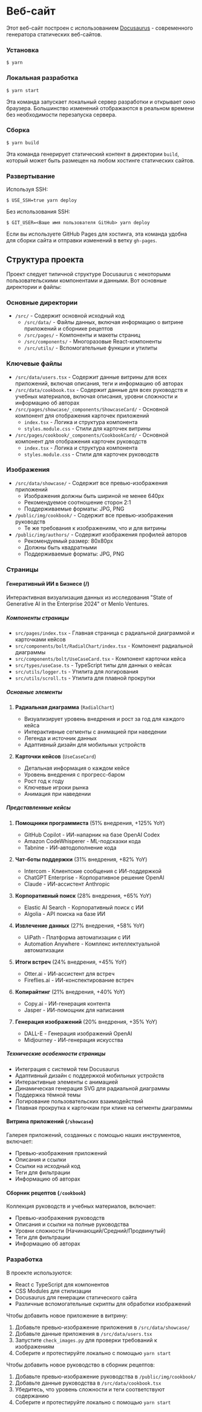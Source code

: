 # Веб-сайт

Этот веб-сайт построен с использованием [Docusaurus](https://docusaurus.io/) - современного генератора статических веб-сайтов.

### Установка

```
$ yarn
```

### Локальная разработка

```
$ yarn start
```

Эта команда запускает локальный сервер разработки и открывает окно браузера. Большинство изменений отображаются в реальном времени без необходимости перезапуска сервера.

### Сборка

```
$ yarn build
```

Эта команда генерирует статический контент в директории `build`, который может быть размещен на любом хостинге статических сайтов.

### Развертывание

Используя SSH:

```
$ USE_SSH=true yarn deploy
```

Без использования SSH:

```
$ GIT_USER=<Ваше имя пользователя GitHub> yarn deploy
```

Если вы используете GitHub Pages для хостинга, эта команда удобна для сборки сайта и отправки изменений в ветку `gh-pages`.

## Структура проекта

Проект следует типичной структуре Docusaurus с некоторыми пользовательскими компонентами и данными. Вот основные директории и файлы:

### Основные директории

- `/src/` - Содержит основной исходный код
  - `/src/data/` - Файлы данных, включая информацию о витрине приложений и сборнике рецептов
  - `/src/pages/` - Компоненты и макеты страниц
  - `/src/components/` - Многоразовые React-компоненты
  - `/src/utils/` - Вспомогательные функции и утилиты

### Ключевые файлы

- `/src/data/users.tsx` - Содержит данные витрины для всех приложений, включая описания, теги и информацию об авторах
- `/src/data/cookbook.tsx` - Содержит данные для всех руководств и учебных материалов, включая описания, уровни сложности и информацию об авторах
- `/src/pages/showcase/_components/ShowcaseCard/` - Основной компонент для отображения карточек приложений
  - `index.tsx` - Логика и структура компонента
  - `styles.module.css` - Стили для карточек витрины
- `/src/pages/cookbook/_components/CookbookCard/` - Основной компонент для отображения карточек руководств
  - `index.tsx` - Логика и структура компонента
  - `styles.module.css` - Стили для карточек руководств

### Изображения

- `/src/data/showcase/` - Содержит все превью-изображения приложений
  - Изображения должны быть шириной не менее 640px
  - Рекомендуемое соотношение сторон 2:1
  - Поддерживаемые форматы: JPG, PNG
- `/public/img/cookbook/` - Содержит все превью-изображения руководств
  - Те же требования к изображениям, что и для витрины
- `/public/img/authors/` - Содержит изображения профилей авторов
  - Рекомендуемый размер: 80x80px
  - Должны быть квадратными
  - Поддерживаемые форматы: JPG, PNG

### Страницы

#### Генеративный ИИ в Бизнесе (/)
Интерактивная визуализация данных из исследования "State of Generative AI in the Enterprise 2024" от Menlo Ventures.

##### Компоненты страницы
- `src/pages/index.tsx` - Главная страница с радиальной диаграммой и карточками кейсов
- `src/components/bolt/RadialChart/index.tsx` - Компонент радиальной диаграммы
- `src/components/bolt/UseCaseCard.tsx` - Компонент карточки кейса
- `src/types/useCase.ts` - TypeScript типы для данных о кейсах
- `src/utils/logger.ts` - Утилита для логирования
- `src/utils/scroll.ts` - Утилита для плавной прокрутки

##### Основные элементы
1. **Радиальная диаграмма** (`RadialChart`)
   - Визуализирует уровень внедрения и рост за год для каждого кейса
   - Интерактивные сегменты с анимацией при наведении
   - Легенда и источник данных
   - Адаптивный дизайн для мобильных устройств

2. **Карточки кейсов** (`UseCaseCard`)
   - Детальная информация о каждом кейсе
   - Уровень внедрения с прогресс-баром
   - Рост год к году
   - Ключевые игроки рынка
   - Анимация при наведении

##### Представленные кейсы
1. **Помощники программиста** (51% внедрения, +125% YoY)
   - GitHub Copilot - ИИ-напарник на базе OpenAI Codex
   - Amazon CodeWhisperer - ML-подсказки кода
   - Tabnine - ИИ-автодополнение кода

2. **Чат-боты поддержки** (31% внедрения, +82% YoY)
   - Intercom - Клиентские сообщения с ИИ-поддержкой
   - ChatGPT Enterprise - Корпоративное решение OpenAI
   - Claude - ИИ-ассистент Anthropic

3. **Корпоративный поиск** (28% внедрения, +65% YoY)
   - Elastic AI Search - Корпоративный поиск с ИИ
   - Algolia - API поиска на базе ИИ

4. **Извлечение данных** (27% внедрения, +58% YoY)
   - UiPath - Платформа автоматизации с ИИ
   - Automation Anywhere - Комплекс интеллектуальной автоматизации

5. **Итоги встреч** (24% внедрения, +45% YoY)
   - Otter.ai - ИИ-ассистент для встреч
   - Fireflies.ai - ИИ-конспектирование встреч

6. **Копирайтинг** (21% внедрения, +40% YoY)
   - Copy.ai - ИИ-генерация контента
   - Jasper - ИИ-помощник для написания

7. **Генерация изображений** (20% внедрения, +35% YoY)
   - DALL-E - Генерация изображений OpenAI
   - Midjourney - ИИ-генерация искусства

##### Технические особенности страницы
- Интеграция с системой тем Docusaurus
- Адаптивный дизайн с поддержкой мобильных устройств
- Интерактивные элементы с анимацией
- Динамическая генерация SVG для радиальной диаграммы
- Поддержка тёмной темы
- Логирование пользовательских взаимодействий
- Плавная прокрутка к карточкам при клике на сегменты диаграммы

#### Витрина приложений (`/showcase`)
Галерея приложений, созданных с помощью наших инструментов, включает:
- Превью-изображения приложений
- Описания и ссылки
- Ссылки на исходный код
- Теги для фильтрации
- Информацию об авторах

#### Сборник рецептов (`/cookbook`)
Коллекция руководств и учебных материалов, включает:
- Превью-изображения руководств
- Описания и ссылки на полные руководства
- Уровни сложности (Начинающий/Средний/Продвинутый)
- Теги для фильтрации
- Информацию об авторах

### Разработка

В проекте используются:
- React с TypeScript для компонентов
- CSS Modules для стилизации
- Docusaurus для генерации статического сайта
- Различные вспомогательные скрипты для обработки изображений

Чтобы добавить новое приложение в витрину:
1. Добавьте превью-изображение приложения в `/src/data/showcase/`
2. Добавьте данные приложения в `/src/data/users.tsx`
3. Запустите `check_images.py` для проверки требований к изображениям
4. Соберите и протестируйте локально с помощью `yarn start`

Чтобы добавить новое руководство в сборник рецептов:
1. Добавьте превью-изображение руководства в `/public/img/cookbook/`
2. Добавьте данные руководства в `/src/data/cookbook.tsx`
3. Убедитесь, что уровень сложности и теги соответствуют содержанию
4. Соберите и протестируйте локально с помощью `yarn start`
